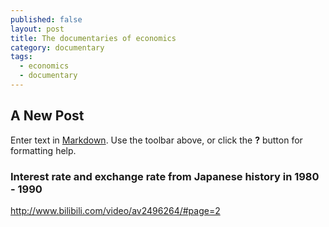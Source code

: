 ```yaml
---
published: false
layout: post
title: The documentaries of economics
category: documentary
tags:
  - economics
  - documentary
---
```

## A New Post

Enter text in [Markdown](http://daringfireball.net/projects/markdown/). Use the toolbar above, or click the **?** button for formatting help.


### Interest rate and exchange rate from Japanese history in 1980 - 1990

http://www.bilibili.com/video/av2496264/#page=2


